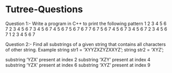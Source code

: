 # Tutree-Questions
Question 1:- 
 Write a program in C++ to print the following pattern
 1 2 3 4 5 6 7
 2 3 4 5 6 7
  3 4 5 6 7
   4 5 6 7
    5 6 7
     6 7
      7
     6 7
    5 6 7
   4 5 6 7
  3 4 5 6 7
 2 3 4 5 6 7
1 2 3 4 5 6 7


Question 2:-
Find all substrings of a given string that contains all characters of other string.
 Example
string str1 = ‘XYYZXZYZXXYZ’;
string str2 = ‘XYZ’;

 
substring ‘YZX’ present at index 2
substring ‘XZY’ present at index 4
substring ‘YZX’ present at index 6
substring ‘XYZ’ present at index 9


